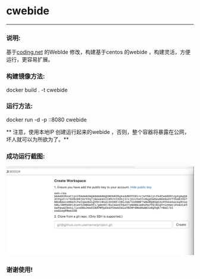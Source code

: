 # cwebide

--- 

### 说明:

基于[coding.net](http://coding.net) 的WebIde 修改，构建基于centos 的webide ，构建灵活，方便运行，更容易扩展。

### 构建镜像方法:

docker build . -t cwebide

### 运行方法:

docker run -d -p <localip>:<localport>:8080 cwebide

** 注意，使用本地IP 创建运行起来的webide ，否则，整个容器将暴露在公网，坏人就可以为所欲为了。**

### 成功运行截图:

![运行成功](ok.jpg)

### 谢谢使用!


